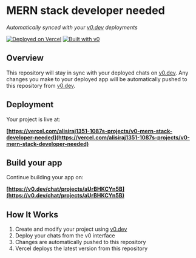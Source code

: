 # MERN stack developer needed

*Automatically synced with your [v0.dev](https://v0.dev) deployments*

[![Deployed on Vercel](https://img.shields.io/badge/Deployed%20on-Vercel-black?style=for-the-badge&logo=vercel)](https://vercel.com/alisiraj1351-1087s-projects/v0-mern-stack-developer-needed)
[![Built with v0](https://img.shields.io/badge/Built%20with-v0.dev-black?style=for-the-badge)](https://v0.dev/chat/projects/aUrBHKCYn5B)

## Overview

This repository will stay in sync with your deployed chats on [v0.dev](https://v0.dev).
Any changes you make to your deployed app will be automatically pushed to this repository from [v0.dev](https://v0.dev).

## Deployment

Your project is live at:

**[https://vercel.com/alisiraj1351-1087s-projects/v0-mern-stack-developer-needed](https://vercel.com/alisiraj1351-1087s-projects/v0-mern-stack-developer-needed)**

## Build your app

Continue building your app on:

**[https://v0.dev/chat/projects/aUrBHKCYn5B](https://v0.dev/chat/projects/aUrBHKCYn5B)**

## How It Works

1. Create and modify your project using [v0.dev](https://v0.dev)
2. Deploy your chats from the v0 interface
3. Changes are automatically pushed to this repository
4. Vercel deploys the latest version from this repository
